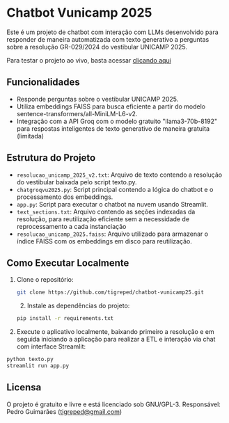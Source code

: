 # Chatbot Vunicamp 2025

Este é um projeto de chatbot com interação com LLMs desenvolvido para responder de maneira automatizada com texto generativo a perguntas sobre a resolução GR-029/2024 do vestibular UNICAMP 2025.

Para testar o projeto ao vivo, basta acessar [clicando aqui](https://chatbot-vunicamp25.streamlit.app/)

## Funcionalidades

- Responde perguntas sobre o vestibular UNICAMP 2025.
- Utiliza embeddings FAISS para busca eficiente a partir do modelo sentence-transformers/all-MiniLM-L6-v2.
- Integração com a API Groq com o modelo gratuito "llama3-70b-8192" para respostas inteligentes de texto generativo de maneira gratuita (limitada)

## Estrutura do Projeto

- `resolucao_unicamp_2025_v2.txt`: Arquivo de texto contendo a resolução do vestibular baixada pelo script texto.py.
- `chatgroqvu2025.py`: Script principal contendo a lógica do chatbot e o processamento dos embeddings.
- `app.py`: Script para executar o chatbot na nuvem usando Streamlit.
- `text_sections.txt`: Arquivo contendo as seções indexadas da resolução, para reutilização eficiente sem a necessidade de reprocessamento a cada instanciação
- `resolucao_unicamp_2025.faiss`: Arquivo utilizado para armazenar o índice FAISS com os embeddings em disco para reutilização.

## Como Executar Localmente

1. Clone o repositório:
   ```bash
   git clone https://github.com/tigreped/chatbot-vunicamp25.git
   ```
   2. Instale as dependências do projeto:
   ```bash
   pip install -r requirements.txt
   ```
3. Execute o aplicativo localmente, baixando primeiro a resolução e em seguida iniciando a aplicação para realizar a ETL e interação via chat com interface Streamlit:
  ```bash
  python texto.py
  streamlit run app.py
  ```

## Licensa

  O projeto é gratuito e livre e está licenciado sob GNU/GPL-3.
  Responsável: Pedro Guimarães (tigreped@gmail.com)
